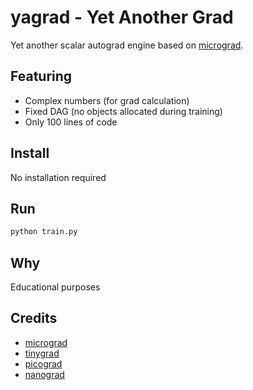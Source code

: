 # yagrad - Yet Another Grad

Yet another scalar autograd engine based on [micrograd](https://github.com/karpathy/micrograd).

## Featuring

- Complex numbers (for grad calculation)
- Fixed DAG (no objects allocated during training)
- Only 100 lines of code

## Install

No installation required

## Run

```python
python train.py
```

## Why
Educational purposes

## Credits
- [micrograd](https://github.com/karpathy/micrograd)
- [tinygrad](https://github.com/tinygrad/tinygrad)
- [picograd](https://github.com/breandan/picograd)
- [nanograd](https://github.com/rasmusbergpalm/nanograd)
